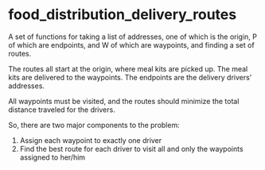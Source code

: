 # food_distribution_delivery_routes

A set of functions for taking a list of addresses, one of which is the origin, P of which are endpoints, and W of which are waypoints, and finding a set of routes.

The routes all start at the origin, where meal kits are picked up. The meal kits are delivered to the waypoints. The endpoints are the delivery drivers' addresses.

All waypoints must be visited, and the routes should minimize the total distance traveled for the drivers.

So, there are two major components to the problem:

1. Assign each waypoint to exactly one driver
2. Find the best route for each driver to visit all and only the waypoints assigned to her/him
